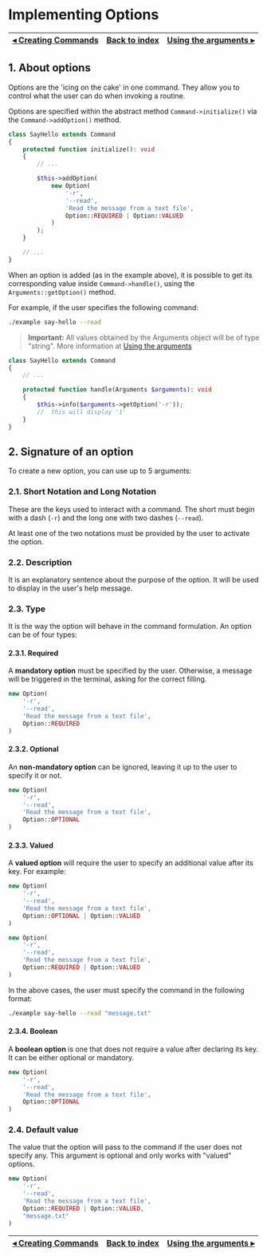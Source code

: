 # Implementing Options

[◂ Creating Commands](04-creating-commands.md) | [Back to index](index.md) | [Using the arguments ▸](06-using-the-arguments.md)
-- | -- | --

## 1. About options

Options are the 'icing on the cake' in one command. They allow you to control what the user can do when invoking a routine.

Options are specified within the abstract method `Command->initialize()` via the `Command->addOption()` method.

```php
class SayHello extends Command
{
    protected function initialize(): void
    {
        // ...

        $this->addOption(
            new Option(
                '-r',
                '--read',
                'Read the message from a text file',
                Option::REQUIRED | Option::VALUED
            )
        );
    }

    // ...
}
```

When an option is added (as in the example above), it is possible to get its corresponding value inside `Command->handle()`, using the `Arguments::getOption()` method.

For example, if the user specifies the following command:

```bash
./example say-hello --read
```

> **Important:** All values obtained by the Arguments object will be of type "string". More information at [Using the arguments](06-using-the-arguments.md)

```php
class SayHello extends Command
{
    // ...

    protected function handle(Arguments $arguments): void
    {
        $this->info($arguments->getOption('-r'));
        //  this will display '1'
    }
}
```

## 2. Signature of an option

To create a new option, you can use up to 5 arguments:

### 2.1. Short Notation and Long Notation

These are the keys used to interact with a command. The short must begin with a dash (`-r`) and the long one with two dashes (`--read`).

At least one of the two notations must be provided by the user to activate the option.

### 2.2. Description

It is an explanatory sentence about the purpose of the option. It will be used to display in the user's help message.

### 2.3. Type

It is the way the option will behave in the command formulation.
An option can be of four types:

#### 2.3.1. Required

A **mandatory option** must be specified by the user. Otherwise, a message will be triggered in the terminal, asking for the correct filling.

```php
new Option(
    '-r',
    '--read',
    'Read the message from a text file',
    Option::REQUIRED
)
```

#### 2.3.2. Optional

An **non-mandatory option** can be ignored, leaving it up to the user to specify it or not.

```php
new Option(
    '-r',
    '--read',
    'Read the message from a text file',
    Option::OPTIONAL
)
```

#### 2.3.3. Valued

A **valued option** will require the user to specify an additional value after its key. For example:

```php
new Option(
    '-r',
    '--read',
    'Read the message from a text file',
    Option::OPTIONAL | Option::VALUED
)
```

```php
new Option(
    '-r',
    '--read',
    'Read the message from a text file',
    Option::REQUIRED | Option::VALUED
)
```

In the above cases, the user must specify the command in the following format:

```bash
./example say-hello --read "message.txt"
```

#### 2.3.4. Boolean

A **boolean option** is one that does not require a value after declaring its key. It can be either optional or mandatory.

```php
new Option(
    '-r',
    '--read',
    'Read the message from a text file',
    Option::OPTIONAL
)
```

### 2.4. Default value

The value that the option will pass to the command if the user does not specify any. This argument is optional and only works with "valued" options.

```php
new Option(
    '-r',
    '--read',
    'Read the message from a text file',
    Option::REQUIRED | Option::VALUED,
    "message.txt"
)
```

[◂ Creating Commands](04-creating-commands.md) | [Back to index](index.md) | [Using the arguments ▸](06-using-the-arguments.md)
-- | -- | --

